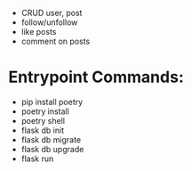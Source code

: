 - CRUD user, post
- follow/unfollow
- like posts
- comment on posts


# Entrypoint Commands:
- pip install poetry
- poetry install
- poetry shell
- flask db init
- flask db migrate
- flask db upgrade
- flask run
